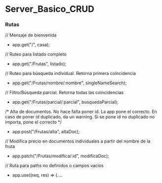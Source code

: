 # Server_Basico_CRUD

### Rutas

// Mensaje de bienvenida
- app.get("/", casa);

// Ruteo para listado completo
- app.get("/Frutas", listado);

// Ruteo para búsqueda individual. Retorna primera coincidencia
- app.get("/Frutas/nombre/:nombre", singleNameSearch);

// Filtro/Búsqueda parcial. Retorna todas las coincidencias
- app.get("/Frutas/parcial/:parcial", busquedaParcial);

/* Alta de documentos. No hace falta poner id. La app pone el correcto.
  En caso de poner id duplicado, da un warning. Si se pone id no duplicado no 
  importa, pone el correcto
*/
- app.post("/Frutas/alta", altaDoc);

// Modifica precio en documentos individuales a partir del nombre de la fruta
- app.patch("/Frutas/modifica/:id", modificaDoc);

// Ruta para paths no definidos o campos vacios
- app.use((req, res) => {....
 

